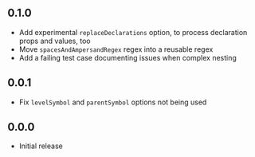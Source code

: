 ## 0.1.0
* Add experimental `replaceDeclarations` option, to process declaration props and values, too
* Move `spacesAndAmpersandRegex` regex into a reusable regex
* Add a failing test case documenting issues when complex nesting

## 0.0.1
* Fix `levelSymbol` and `parentSymbol` options not being used

## 0.0.0
* Initial release
